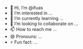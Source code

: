 - 👋 Hi, I’m @ifuas
- 👀 I’m interested in ...
- 🌱 I’m currently learning ...
- 💞️ I’m looking to collaborate on ...
- 📫 How to reach me ...
- 😄 Pronouns: ...
- ⚡ Fun fact: ...

<!---
ifuas/ifuas is a ✨ special ✨ repository because its `README.md` (this file) appears on your GitHub profile.
You can click the Preview link to take a look at your changes.
--->
